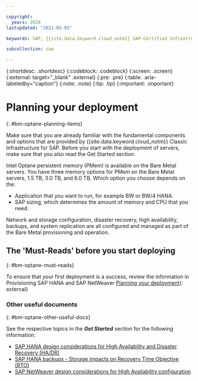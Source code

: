 ```yaml
---

copyright:
  years: 2020
lastupdated: "2021-05-05"

keywords: SAP, {{site.data.keyword.cloud_notm}} SAP-Certified Infrastructure, {{site.data.keyword.ibm_cloud_sap}}, SAP Workloads

subcollection: sap

---
```


{:shortdesc: .shortdesc}
{:codeblock: .codeblock}
{:screen: .screen}
{:external: target="_blank" .external}
{:pre: .pre}
{:table: .aria-labeledby="caption"}
{:note: .note}
{:tip: .tip}
{:important: .important}

# Planning your deployment
{: #bm-optane-planning-items}

Make sure that you are already familiar with the fundamental components and options that are provided by {{site.data.keyword.cloud_notm}} Classic Infrastructure for SAP. Before you start with the deployment of servers, make sure that you also read the Get Started section.

Intel Optane persistent memory (PMem) is available on the Bare Metal servers. You have three memory options for PMem on the Bare Metal servers, 1.5 TB, 3.0 TB, and 6.0 TB. Which option you choose depends on the:

*  Application that you want to run, for example BW or BW/4 HANA.
*  SAP sizing, which determines the amount of memory and CPU that you need.

Network and storage configuration, disaster recovery, high availability, backups, and system replication are all configured and managed as part of the Bare Metal provisioning and operation.

## The 'Must-Reads' before you start deploying
{: #bm-optane-must-reads}

To ensure that your first deployment is a success, review the information in Provisioning SAP HANA and SAP NetWeaver [Planning your deployment](https://test.cloud.ibm.com/docs/sap?topic=sap-bm-planning-items#bm-must-reads){: external}

### Other useful documents
{: #bm-optane-other-useful-docs}

See the respective topics in the **_Get Started_** section for the following information:
* [SAP HANA design considerations for High Availability and Disaster Recovery (HA/DR)](/docs/sap?topic=sap-hana-design-considerations#hana-ha)
* [SAP HANA backups - Storage impacts on Recovery Time Objective (RTO)](/docs/sap?topic=sap-storage-design-considerations#storage-performance-backup-rto)
* [SAP NetWeaver design considerations for High Availability configuration](/docs/sap?topic=sap-netweaver-design-considerations#netweaver-ha)
